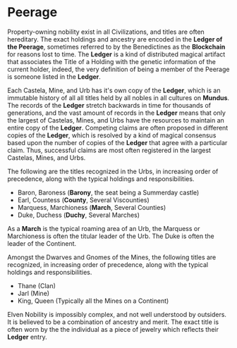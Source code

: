 # Peerage

Property-owning nobility exist in all Civilizations, and titles are often hereditary. The exact holdings and ancestry are encoded in the **Ledger of the Peerage**, sometimes referred to by the Benedictines as the **Blockchain** for reasons lost to time.
The **Ledger** is a kind of distributed magical artifact that associates the Title of a Holding with the genetic information of the current holder, indeed, the very definition of being a member of the Peerage is someone listed in the **Ledger**.

Each Castela, Mine, and Urb has it's own copy of the **Ledger**, which is an immutable history of all all titles held by all nobles in all cultures on **Mundus**. The records of the **Ledger** stretch backwards in time for thousands of generations, and the vast amount of records in the **Ledger** means that only the largest of Castelas, Mines, and Urbs have the resources to maintain an entire copy of the **Ledger**. Competing claims are often proposed in different copies of the **Ledger**, which is resolved by a kind of magical consensus based upon the number of copies of the **Ledger** that agree with a particular claim. Thus, successful claims are most often registered in the largest Castelas, Mines, and Urbs.

The following are the titles recognized in the Urbs, in increasing order of precedence, along with the typical holdings and responsibilities.

- Baron, Baroness (**Barony**, the seat being a Summerday castle)
- Earl, Countess (**County**, Several Viscounties)
- Marquess, Marchioness (**March**, Several Counties)
- Duke, Duchess (**Duchy**, Several Marches)

As a **March** is the typical roaming area of an Urb, the Marquess or Marchioness is often the titular leader of the Urb. The Duke is often the leader of the Continent.

Amongst the Dwarves and Gnomes of the Mines, the following titles are recognized, in increasing order of precedence, along with the typical holdings and responsibilities.

- Thane (Clan)
- Jarl (Mine)
- King, Queen (Typically all the Mines on a Continent)

Elven Nobility is impossibly complex, and not well understood by outsiders. It is believed to be a combination of ancestry and merit. The exact title is often worn by the the individual as a piece of jewelry which reflects their **Ledger** entry.
